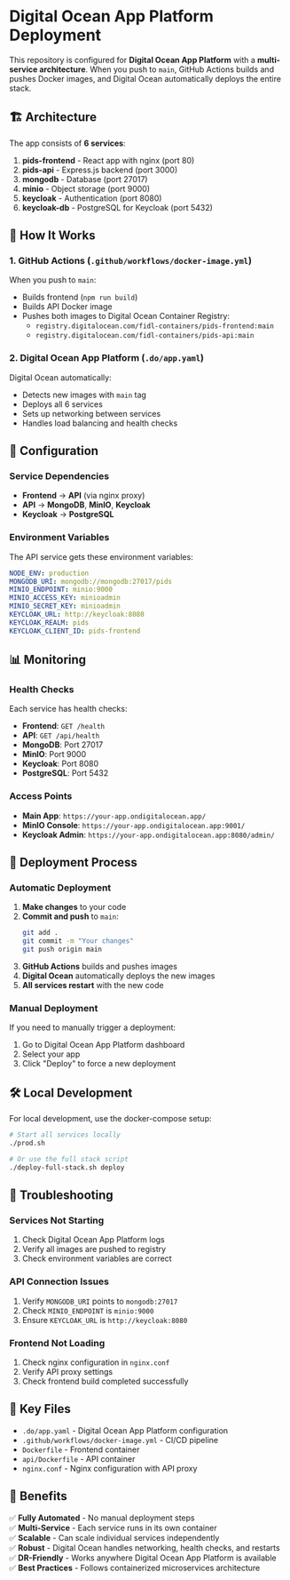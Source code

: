 # Digital Ocean App Platform Deployment

This repository is configured for **Digital Ocean App Platform** with a **multi-service architecture**. When you push to `main`, GitHub Actions builds and pushes Docker images, and Digital Ocean automatically deploys the entire stack.

## 🏗️ Architecture

The app consists of **6 services**:

1. **pids-frontend** - React app with nginx (port 80)
2. **pids-api** - Express.js backend (port 3000) 
3. **mongodb** - Database (port 27017)
4. **minio** - Object storage (port 9000)
5. **keycloak** - Authentication (port 8080)
6. **keycloak-db** - PostgreSQL for Keycloak (port 5432)

## 🚀 How It Works

### 1. **GitHub Actions** (`.github/workflows/docker-image.yml`)
When you push to `main`:
- Builds frontend (`npm run build`)
- Builds API Docker image
- Pushes both images to Digital Ocean Container Registry:
  - `registry.digitalocean.com/fidl-containers/pids-frontend:main`
  - `registry.digitalocean.com/fidl-containers/pids-api:main`

### 2. **Digital Ocean App Platform** (`.do/app.yaml`)
Digital Ocean automatically:
- Detects new images with `main` tag
- Deploys all 6 services
- Sets up networking between services
- Handles load balancing and health checks

## 🔧 Configuration

### Service Dependencies
- **Frontend** → **API** (via nginx proxy)
- **API** → **MongoDB**, **MinIO**, **Keycloak**
- **Keycloak** → **PostgreSQL**

### Environment Variables
The API service gets these environment variables:
```yaml
NODE_ENV: production
MONGODB_URI: mongodb://mongodb:27017/pids
MINIO_ENDPOINT: minio:9000
MINIO_ACCESS_KEY: minioadmin
MINIO_SECRET_KEY: minioadmin
KEYCLOAK_URL: http://keycloak:8080
KEYCLOAK_REALM: pids
KEYCLOAK_CLIENT_ID: pids-frontend
```

## 📊 Monitoring

### Health Checks
Each service has health checks:
- **Frontend**: `GET /health`
- **API**: `GET /api/health`
- **MongoDB**: Port 27017
- **MinIO**: Port 9000
- **Keycloak**: Port 8080
- **PostgreSQL**: Port 5432

### Access Points
- **Main App**: `https://your-app.ondigitalocean.app/`
- **MinIO Console**: `https://your-app.ondigitalocean.app:9001/`
- **Keycloak Admin**: `https://your-app.ondigitalocean.app:8080/admin/`

## 🔄 Deployment Process

### Automatic Deployment
1. **Make changes** to your code
2. **Commit and push** to `main`:
   ```bash
   git add .
   git commit -m "Your changes"
   git push origin main
   ```
3. **GitHub Actions** builds and pushes images
4. **Digital Ocean** automatically deploys the new images
5. **All services restart** with the new code

### Manual Deployment
If you need to manually trigger a deployment:
1. Go to Digital Ocean App Platform dashboard
2. Select your app
3. Click "Deploy" to force a new deployment

## 🛠️ Local Development

For local development, use the docker-compose setup:
```bash
# Start all services locally
./prod.sh

# Or use the full stack script
./deploy-full-stack.sh deploy
```

## 🚨 Troubleshooting

### Services Not Starting
1. Check Digital Ocean App Platform logs
2. Verify all images are pushed to registry
3. Check environment variables are correct

### API Connection Issues
1. Verify `MONGODB_URI` points to `mongodb:27017`
2. Check `MINIO_ENDPOINT` is `minio:9000`
3. Ensure `KEYCLOAK_URL` is `http://keycloak:8080`

### Frontend Not Loading
1. Check nginx configuration in `nginx.conf`
2. Verify API proxy settings
3. Check frontend build completed successfully

## 📁 Key Files

- `.do/app.yaml` - Digital Ocean App Platform configuration
- `.github/workflows/docker-image.yml` - CI/CD pipeline
- `Dockerfile` - Frontend container
- `api/Dockerfile` - API container
- `nginx.conf` - Nginx configuration with API proxy

## 🎯 Benefits

✅ **Fully Automated** - No manual deployment steps  
✅ **Multi-Service** - Each service runs in its own container  
✅ **Scalable** - Can scale individual services independently  
✅ **Robust** - Digital Ocean handles networking, health checks, and restarts  
✅ **DR-Friendly** - Works anywhere Digital Ocean App Platform is available  
✅ **Best Practices** - Follows containerized microservices architecture
